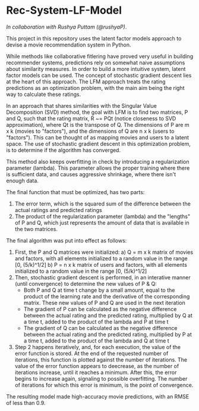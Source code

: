 # Rec-System-LF-Model

_In collaboration with Rushya Puttam (@rushyaP)_.

This project in this repository uses the latent factor models approach to devise a movie recommendation system in Python.

While methods like collaborative fitlering have proved very useful in building recommender systems, predictions
rely on somewhat naive assumptions about similarity measures. In order to build a more intuitive system, latent 
factor models can be used. The concept of stochastic gradient descent lies at the heart of this approach. The LFM 
approach treats the rating predictions as an optimization problem, with the main aim being the right way to 
calculate these ratings.

In an approach that shares similarities with the Singular Value Decomposition (SVD) method, the goal with LFM is to
find two matrices, P and Q, such that the rating matrix, R ~= PQt (notice closeness to SVD approximation),
where Qt is the transpose of Q. The dimensions of P are m x k (movies to "factors"), and the dimensions of 
Q are n x k (users to "factors"). This can be thought of as mapping movies and users to a latent space. The use of 
stochastic gradient descent in this optimization problem, is to determine if the algorithm has converged. 

This method also keeps overfitting in check by introducing a regularization parameter (lambda). This parameter allows 
the proper training where there is sufficient data, and causes aggressive shrinkage, where there isn't enough data.

The final function that must be optimized, has two parts:
1. The error term, which is the squared sum of the difference between the actual ratings and predicted ratings
2. The product of the regularization parameter (lambda) and the "lengths" of P and Q, which just represents the amount of
   data that is available in the two matrices.


The final algorithm was put into effect as follows:
1. First, the P and Q matrices were initialized:
	a) Q = m x k matrix of movies and factors, with all elements initialized to a random value in the range [0, (5/k)^1/2]
	b) P = n x k matrix of users and factors, with all elements initialized to a random value in the range [0, (5/k)^1/2]
2. Then, stochastic gradient descent is performed, in an interative manner (until convergence) to determine the new values of P & Q:
	- Both P and Q at time t change by a small amount, equal to the product of the learning rate and the derivative of the 
	  corresponding matrix. These new values of P and Q are used in the next iteration
	- The gradient of P can be calculated as the negative difference between the actual rating and the predicted rating, multiplied 
	  by Q at a time t, added to the product of the lambda and P at time t
	- The gradient of Q can be calculated as the negative difference between the actual rating and the predicted rating, multiplied 
	  by P at a time t, added to the product of the lambda and Q at time t
3. Step 2 happens iteratively, and, for each execution, the value of the error function is stored. At the end of the requested number of 
   iterations, this function is plotted against the number of iterations. The value of the error function appears to deecrease, as the 
   number of iterations increase, until it reaches a minimum. After this, the error begins to increase again, signaling to possible 
   overfitting. The number of iterations for which this error is minimum, is the point of convergence.

The resulting model made high-accuracy movie predictions, with an RMSE of less than 0.9.
